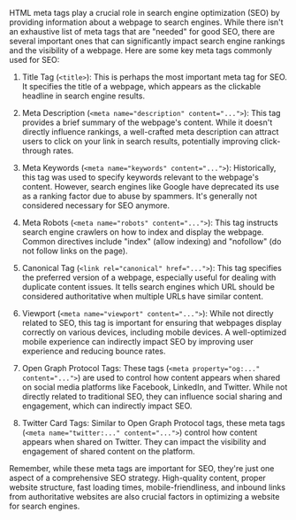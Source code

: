 <!-- pagetitle:Basic SEO -->
<!-- pagelayout:page -->
<!-- pagedate:4/7/2024 -->
<!-- pageimage:pages/posts/images/plugins.webp -->
<!-- pageexcerpt:Meta tags and the role that they play in basic SEO. -->
<!-- pagekeywords:meta,tags,keywords,open,graph -->
<!-- pageauthor:Scary le Poo -->
<!-- pagetype:article -->


HTML meta tags play a crucial role in search engine optimization (SEO) by providing information about a webpage to search engines. While there isn't an exhaustive list of meta tags that are "needed" for good SEO, there are several important ones that can significantly impact search engine rankings and the visibility of a webpage. Here are some key meta tags commonly used for SEO:

1. Title Tag (`<title>`): This is perhaps the most important meta tag for SEO. It specifies the title of a webpage, which appears as the clickable headline in search engine results.

2. Meta Description (`<meta name="description" content="...">`): This tag provides a brief summary of the webpage's content. While it doesn't directly influence rankings, a well-crafted meta description can attract users to click on your link in search results, potentially improving click-through rates.

3. Meta Keywords (`<meta name="keywords" content="...">`): Historically, this tag was used to specify keywords relevant to the webpage's content. However, search engines like Google have deprecated its use as a ranking factor due to abuse by spammers. It's generally not considered necessary for SEO anymore.

4. Meta Robots (`<meta name="robots" content="...">`): This tag instructs search engine crawlers on how to index and display the webpage. Common directives include "index" (allow indexing) and "nofollow" (do not follow links on the page).

5. Canonical Tag (`<link rel="canonical" href="...">`): This tag specifies the preferred version of a webpage, especially useful for dealing with duplicate content issues. It tells search engines which URL should be considered authoritative when multiple URLs have similar content.

6. Viewport (`<meta name="viewport" content="...">`): While not directly related to SEO, this tag is important for ensuring that webpages display correctly on various devices, including mobile devices. A well-optimized mobile experience can indirectly impact SEO by improving user experience and reducing bounce rates.

7. Open Graph Protocol Tags: These tags (`<meta property="og:..." content="...">`) are used to control how content appears when shared on social media platforms like Facebook, LinkedIn, and Twitter. While not directly related to traditional SEO, they can influence social sharing and engagement, which can indirectly impact SEO.

8. Twitter Card Tags: Similar to Open Graph Protocol tags, these meta tags (`<meta name="twitter:..." content="...">`) control how content appears when shared on Twitter. They can impact the visibility and engagement of shared content on the platform.

Remember, while these meta tags are important for SEO, they're just one aspect of a comprehensive SEO strategy. High-quality content, proper website structure, fast loading times, mobile-friendliness, and inbound links from authoritative websites are also crucial factors in optimizing a website for search engines.